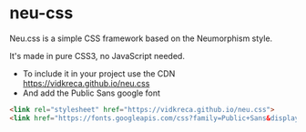 # neu-css
Neu.css is a simple CSS framework based on the Neumorphism style.

It's made in pure CSS3, no JavaScript needed. 

- To include it in your project use the CDN https://vidkreca.github.io/neu.css
- And add the Public Sans google font

```HTML
<link rel="stylesheet" href="https://vidkreca.github.io/neu.css">
<link href="https://fonts.googleapis.com/css?family=Public+Sans&display=swap" rel="stylesheet">

```
